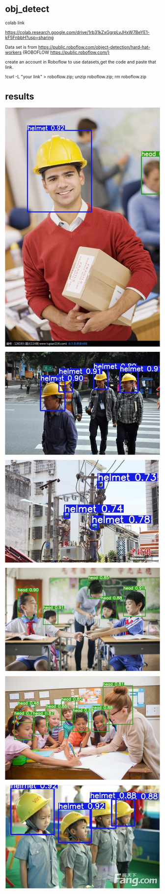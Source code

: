 # obj_detect
colab link

https://colab.research.google.com/drive/1rb31kZxGgrpLvJHxW7BeYE1-kF5FnbbH?usp=sharing

Data set is from https://public.roboflow.com/object-detection/hard-hat-workers {ROBOFLOW  https://public.roboflow.com/}

create an account in Roboflow to use datasets,get the code and paste that link.
 
 !curl -L "your link" > roboflow.zip; unzip roboflow.zip; rm roboflow.zip

# results

![](output/helm_000197.jpg)

![](output/helm_000014.jpg)

![](output/1.png)

![](output/2.png)

![](output/4.png)

![](output/5.png)

